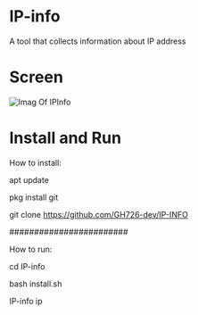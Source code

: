 # IP-info
A tool that collects information about IP address

# Screen
![Imag Of IPInfo](https://i.ibb.co/SRcgq3R/IMG.jpg)

# Install and Run
How to install:

apt update

pkg install git

git clone https://github.com/GH726-dev/IP-INFO

########################


How to run:

cd IP-info

bash install.sh

IP-info ip
